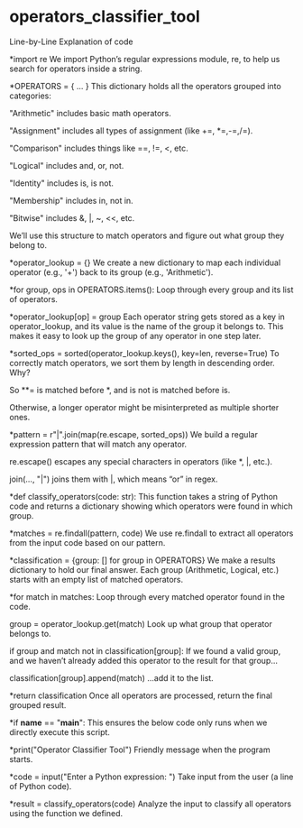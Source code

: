 # operators_classifier_tool

 Line-by-Line Explanation of code

*import re
We import Python’s regular expressions module, re, to help us search for operators inside a string.

*OPERATORS = { ... }
This dictionary holds all the operators grouped into categories:

"Arithmetic" includes basic math operators.

"Assignment" includes all types of assignment (like +=, *=,-=,/=).

"Comparison" includes things like ==, !=, <, etc.

"Logical" includes and, or, not.

"Identity" includes is, is not.

"Membership" includes in, not in.

"Bitwise" includes &, |, ~, <<, etc.

We’ll use this structure to match operators and figure out what group they belong to.

*operator_lookup = {}
We create a new dictionary to map each individual operator (e.g., '+') back to its group (e.g., 'Arithmetic').

*for group, ops in OPERATORS.items():
Loop through every group and its list of operators.

*operator_lookup[op] = group
Each operator string gets stored as a key in operator_lookup, and its value is the name of the group it belongs to.
This makes it easy to look up the group of any operator in one step later.

*sorted_ops = sorted(operator_lookup.keys(), key=len, reverse=True)
To correctly match operators, we sort them by length in descending order. Why?

 So **= is matched before *, and is not is matched before is.

Otherwise, a longer operator might be misinterpreted as multiple shorter ones.

*pattern = r"|".join(map(re.escape, sorted_ops))
We build a regular expression pattern that will match any operator.

re.escape() escapes any special characters in operators (like *, |, etc.).

join(..., "|") joins them with |, which means “or” in regex.

*def classify_operators(code: str):
This function takes a string of Python code and returns a dictionary showing which operators were found in which group.

*matches = re.findall(pattern, code)
We use re.findall to extract all operators from the input code based on our pattern.

*classification = {group: [] for group in OPERATORS}
We make a results dictionary to hold our final answer. Each group (Arithmetic, Logical, etc.) starts with an empty list of matched operators.

*for match in matches:
Loop through every matched operator found in the code.

 group = operator_lookup.get(match)
Look up what group that operator belongs to.

if group and match not in classification[group]:
If we found a valid group, and we haven’t already added this operator to the result for that group...

 classification[group].append(match)
...add it to the list.

*return classification
Once all operators are processed, return the final grouped result.

*if __name__ == "__main__":
This ensures the below code only runs when we directly execute this script.

*print("Operator Classifier Tool")
Friendly message when the program starts.

*code = input("Enter a Python expression: ")
Take input from the user (a line of Python code).

*result = classify_operators(code)
Analyze the input to classify all operators using the function we defined.

